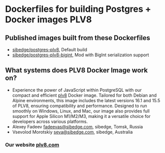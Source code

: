 # Dockerfiles for building Postgres + Docker images PLV8
## Published images built from these Dockerfiles
* [sibedge/postgres-plv8](https://hub.docker.com/r/sibedge/postgres-plv8), Default build
* [sibedge/postgres-plv8-bigint](https://hub.docker.com/r/sibedge/postgres-plv8), Mod with BigInt serialization support
## What systems does PLV8 Docker Image work on?
* Experience the power of JavaScript within PostgreSQL with our compact and efficient [plv8](https://github.com/plv8/plv8) Docker image. Tailored for both Debian and Alpine environments, this image includes the latest versions 16.1 and 15.5 of PLV8, ensuring compatibility and performance. Designed to run smoothly on Windows, Linux, and Mac, our image also provides full support for Apple Silicon M1/M2/M3, making it a versatile choice for developers across various platforms.
* Alexey Fadeev fadeevas@sibedge.com, sibedge, Tomsk, Russia
* Vsevolod Morotskiy seva@sibedge.com, sibedge, Australia
### Our website [plv8.com](https://plv8.com/)
